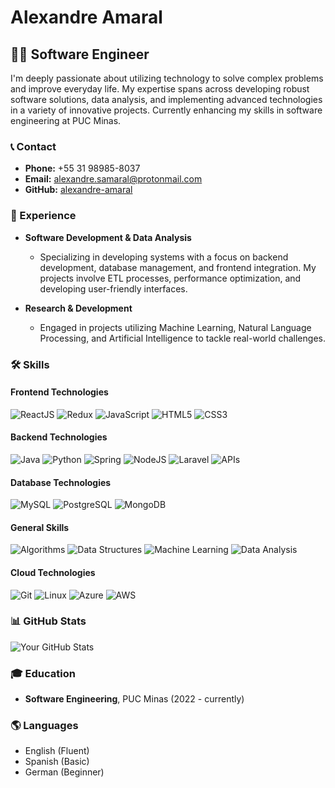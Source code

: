 # Alexandre Amaral

## 👨‍💻 Software Engineer

I'm deeply passionate about utilizing technology to solve complex problems and improve everyday life. My expertise spans across developing robust software solutions, data analysis, and implementing advanced technologies in a variety of innovative projects. Currently enhancing my skills in software engineering at PUC Minas.

### 📞 Contact
- **Phone:** +55 31 98985-8037
- **Email:** [alexandre.samaral@protonmail.com](mailto:alexandre.samaral@protonmail.com)
- **GitHub:** [alexandre-amaral](https://github.com/alexandre-amaral)

### 💼 Experience

- **Software Development & Data Analysis**
  - Specializing in developing systems with a focus on backend development, database management, and frontend integration. My projects involve ETL processes, performance optimization, and developing user-friendly interfaces.

- **Research & Development**
  - Engaged in projects utilizing Machine Learning, Natural Language Processing, and Artificial Intelligence to tackle real-world challenges.

### 🛠 Skills

#### Frontend Technologies
![ReactJS](https://img.shields.io/badge/-ReactJS-61DAFB?style=flat-square&logo=react)
![Redux](https://img.shields.io/badge/-Redux-764ABC?style=flat-square&logo=redux)
![JavaScript](https://img.shields.io/badge/-JavaScript-F7DF1E?style=flat-square&logo=javascript)
![HTML5](https://img.shields.io/badge/-HTML5-E34F26?style=flat-square&logo=html5)
![CSS3](https://img.shields.io/badge/-CSS3-1572B6?style=flat-square&logo=css3)

#### Backend Technologies
![Java](https://img.shields.io/badge/-Java-007396?style=flat-square&logo=java)
![Python](https://img.shields.io/badge/-Python-3776AB?style=flat-square&logo=Python)
![Spring](https://img.shields.io/badge/-Spring-6DB33F?style=flat-square&logo=spring)
![NodeJS](https://img.shields.io/badge/-Node.js-339933?style=flat-square&logo=node.js)
![Laravel](https://img.shields.io/badge/-Laravel-FF2D20?style=flat-square&logo=laravel)
![APIs](https://img.shields.io/badge/-APIs-0298C3?style=flat-square&logo=swagger)

#### Database Technologies
![MySQL](https://img.shields.io/badge/-MySQL-4479A1?style=flat-square&logo=mysql)
![PostgreSQL](https://img.shields.io/badge/-PostgreSQL-4169E1?style=flat-square&logo=postgresql)
![MongoDB](https://img.shields.io/badge/-MongoDB-47A248?style=flat-square&logo=mongodb)

#### General Skills
![Algorithms](https://img.shields.io/badge/-Algorithms-EF2D5E?style=flat-square&logo=algorithmia)
![Data Structures](https://img.shields.io/badge/-Data_Structures-FCC624?style=flat-square&logo=devpost)
![Machine Learning](https://img.shields.io/badge/-Machine_Learning-0078D4?style=flat-square&logo=kaggle)
![Data Analysis](https://img.shields.io/badge/-Data_Analysis-005571?style=flat-square&logo=tableau)

#### Cloud Technologies
![Git](https://img.shields.io/badge/-Git-F05032?style=flat-square&logo=git)
![Linux](https://img.shields.io/badge/-Linux-FCC624?style=flat-square&logo=linux)
![Azure](https://img.shields.io/badge/-Azure-0078D4?style=flat-square&logo=microsoft-azure)
![AWS](https://img.shields.io/badge/-AWS-232F3E?style=flat-square&logo=amazon-aws)

### 📊 GitHub Stats

![Your GitHub Stats](https://github-readme-stats.vercel.app/api?username=alexandre-amaral&show_icons=true)

### 🎓 Education

- **Software Engineering**, PUC Minas (2022 - currently)

### 🌎 Languages

- English (Fluent)
- Spanish (Basic)
- German (Beginner)

